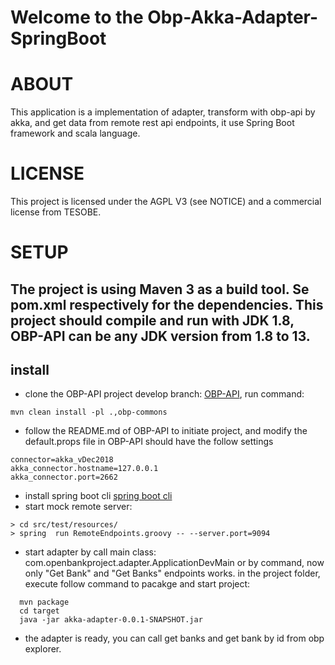 Welcome to the Obp-Akka-Adapter-SpringBoot
===============================

# ABOUT

This application is a implementation of adapter, transform with obp-api by akka, and get data from remote rest api endpoints, it use Spring Boot framework and scala language.



# LICENSE

This project is licensed under the AGPL V3 (see NOTICE) and a commercial license from TESOBE.

# SETUP

The project is using Maven 3 as a build tool.
Se pom.xml respectively for the dependencies.
This project should compile and run with JDK 1.8, OBP-API can be any JDK version from 1.8 to 13.
--
## install
* clone the OBP-API project develop branch: [OBP-API](https://github.com/OpenBankProject/OBP-API.git), run command: 
```
mvn clean install -pl .,obp-commons
```
* follow the README.md of OBP-API to initiate project, and modify the default.props file in OBP-API should have the follow settings
```
connector=akka_vDec2018
akka_connector.hostname=127.0.0.1
akka_connector.port=2662
```

* install spring boot cli [spring boot cli](https://docs.spring.io/spring-boot/docs/current/reference/html/getting-started-installing-spring-boot.html#getting-started-installing-the-cli)
* start mock remote server:
```
> cd src/test/resources/
> spring  run RemoteEndpoints.groovy -- --server.port=9094
```
* start adapter by call main class: com.openbankproject.adapter.ApplicationDevMain
or by command, now only "Get Bank" and "Get Banks" endpoints works.
in the project folder, execute follow command to pacakge and start project:

```
  mvn package
  cd target
  java -jar akka-adapter-0.0.1-SNAPSHOT.jar
```
* the adapter is ready, you can call get banks and get bank by id from obp explorer.